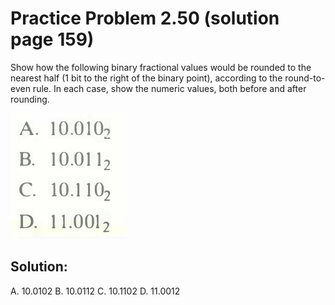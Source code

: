 # Practice Problem 2.50 (solution page 159)
Show how the following binary fractional values would be rounded to the nearest half (1 bit to the right of the binary point), according to the round-to-even rule. In each case, show the numeric values, both before and after rounding.

![](./images/2.50.png)

## Solution:
A. 10.0102
В. 10.0112
С. 10.1102
D. 11.0012
